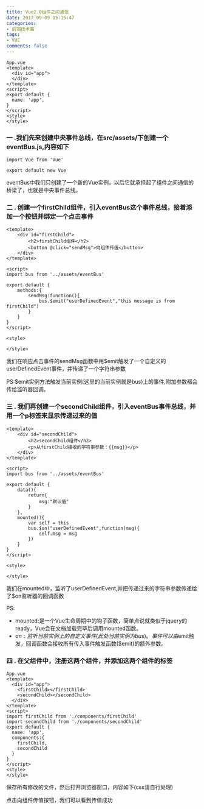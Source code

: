 ```yaml
---
title: Vue2.0组件之间通信
date: 2017-09-09 15:15:47
categories:
- 前端技术篇
tags:
- VUE
comments: false
---
```


```
App.vue
<template>
  <div id="app">
  </div>
</template>
<script>
export default {
  name: 'app',
}
</script>
<style>
</style>
```

### 一 .我们先来创建中央事件总线，在src/assets/下创建一个eventBus.js,内容如下

```
import Vue from 'Vue'

export default new Vue
```

eventBus中我们只创建了一个新的Vue实例，以后它就承担起了组件之间通信的桥梁了，也就是中央事件总线。

### 二 . 创建一个firstChild组件，引入eventBus这个事件总线，接着添加一个按钮并绑定一个点击事件

```
<template>
    <div id="firstChild">
        <h2>firstChild组件</h2>
        <button @click="sendMsg">向组件传值</button>
    </div>
</template>

<script>
import bus from '../assets/eventBus'

export default {
    methods:{
        sendMsg:function(){
            bus.$emit("userDefinedEvent","this message is from firstChild")
        }
    }
}
</script>

<style>

</style>
```

我们在响应点击事件的sendMsg函数中用$emit触发了一个自定义的userDefinedEvent事件，并传递了一个字符串参数

PS:$emit实例方法触发当前实例(这里的当前实例就是bus)上的事件,附加参数都会传给监听器回调。

### 三 . 我们再创建一个secondChild组件，引入eventBus事件总线，并用一个p标签来显示传递过来的值

```
<template>
    <div id="secondChild">
        <h2>secondChild组件</h2>
        <p>从firstChild接收的字符串参数：{{msg}}</p>
    </div>
</template>

<script>
import bus from '../assets/eventBus'

export default {
    data(){
        return{
            msg:"默认值"
        }
    },
    mounted(){
        var self = this
        bus.$on("userDefinedEvent",function(msg){
            self.msg = msg
        })
    }
}
</script>

<style>

</style>
```

我们在mounted中，监听了userDefinedEvent,并把传递过来的字符串参数传递给了$on监听器的回调函数

PS:
- mounted:是一个Vue生命周期中的钩子函数，简单点说就类似于jquery的ready，Vue会在文档加载完毕后调用mounted函数。
- $on:监听当前实例上的自定义事件(此处当前实例为bus)。事件可以由$emit触发，回调函数会接收所有传入事件触发函数($emit)的额外参数。

### 四 . 在父组件中，注册这两个组件，并添加这两个组件的标签

```
App.vue
<template>
  <div id="app">
    <firstChild></firstChild>
    <secondChild></secondChild>
  </div>
</template>
<script>
import firstChild from './components/firstChild'
import secondChild from './components/secondChild'
export default {
  name: 'app',
  components:{
    firstChild,
    secondChild
  }
}
</script>
<style>
</style>
```

保存所有修改的文件，然后打开浏览器窗口，内容如下(css请自行处理)


点击向组件传值按钮，我们可以看到传值成功


